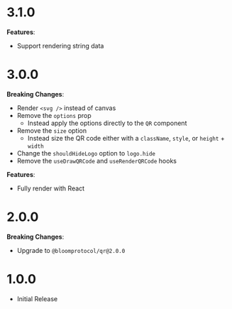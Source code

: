 # 3.1.0

**Features**:

- Support rendering string data

# 3.0.0

**Breaking Changes**:

- Render `<svg />` instead of canvas
- Remove the `options` prop
  - Instead apply the options directly to the `QR` component
- Remove the `size` option
  - Instead size the QR code either with a `className`, `style`, or `height` + `width`
- Change the `shouldHideLogo` option to `logo.hide`
- Remove the `useDrawQRCode` and `useRenderQRCode` hooks

**Features**:

- Fully render with React

# 2.0.0

**Breaking Changes**:

- Upgrade to `@bloomprotocol/qr@2.0.0`

# 1.0.0

- Initial Release
